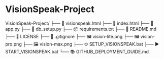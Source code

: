 # VisionSpeak-Project
VisionSpeak-Project/
├── 📄 visionspeak.html
├── 📄 index.html
├── 🐍 app.py
├── 🐍 db_setup.py
├── 📦 requirements.txt
├── 📖 README.md
├── 📜 LICENSE
├── 🚫 .gitignore
├── 🖼️ vision-lite.png
├── 🖼️ vision-pro.png
├── 🖼️ vision-max.png
├── ⚙️ SETUP_VISIONSPEAK.bat
├── ▶️ START_VISIONSPEAK.bat
└── 📚 GITHUB_DEPLOYMENT_GUIDE.md
